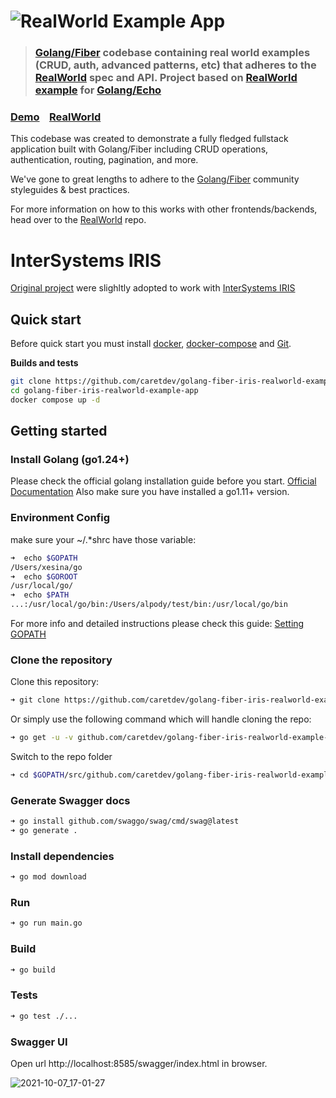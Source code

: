 # ![RealWorld Example App](logo.png)

> ### [Golang/Fiber](https://gofiber.io) codebase containing real world examples (CRUD, auth, advanced patterns, etc) that adheres to the [RealWorld](https://github.com/gothinkster/realworld) spec and API. Project based on [RealWorld example](https://github.com/xesina/golang-echo-realworld-example-app/) for [Golang/Echo](https://echo.labstack.com/)


### [Demo](https://demo.realworld.io/)&nbsp;&nbsp;&nbsp;&nbsp;[RealWorld](https://github.com/gothinkster/realworld)


This codebase was created to demonstrate a fully fledged fullstack application built with Golang/Fiber including CRUD operations, authentication, routing, pagination, and more.

We've gone to great lengths to adhere to the [Golang/Fiber](https://gofiber.io) community styleguides & best practices.

For more information on how to this works with other frontends/backends, head over to the [RealWorld](https://github.com/gothinkster/realworld) repo.

# InterSystems IRIS

[Original project](https://github.com/caretdev/golang-fiber-iris-realworld-example-app) were slighltly adopted to work with [InterSystems IRIS](https://www.intersystems.com/products/intersystems-iris/)

## Quick start

Before quick start you must install [docker](https://www.docker.com), [docker-compose](https://docs.docker.com/compose/)  and [Git](https://git-scm.com/).

**Builds and tests**

```bash
git clone https://github.com/caretdev/golang-fiber-iris-realworld-example-app.git
cd golang-fiber-iris-realworld-example-app 
docker compose up -d
```

## Getting started

### Install Golang (go1.24+)

Please check the official golang installation guide before you start. [Official Documentation](https://golang.org/doc/install)
Also make sure you have installed a go1.11+ version.

### Environment Config

make sure your ~/.*shrc have those variable:

```bash
➜  echo $GOPATH
/Users/xesina/go
➜  echo $GOROOT
/usr/local/go/
➜  echo $PATH
...:/usr/local/go/bin:/Users/alpody/test/bin:/usr/local/go/bin
```

For more info and detailed instructions please check this guide: [Setting GOPATH](https://github.com/golang/go/wiki/SettingGOPATH)

### Clone the repository

Clone this repository:

```bash
➜ git clone https://github.com/caretdev/golang-fiber-iris-realworld-example-app.git
```

Or simply use the following command which will handle cloning the repo:

```bash
➜ go get -u -v github.com/caretdev/golang-fiber-iris-realworld-example-app
```

Switch to the repo folder

```bash
➜ cd $GOPATH/src/github.com/caretdev/golang-fiber-iris-realworld-example-app
```

### Generate Swagger docs

```bash
➜ go install github.com/swaggo/swag/cmd/swag@latest
➜ go generate .
```

### Install dependencies

```bash
➜ go mod download
```

### Run

```bash
➜ go run main.go
```

### Build

```bash
➜ go build
```

### Tests

```bash
➜ go test ./...
```
### Swagger UI

Open url http://localhost:8585/swagger/index.html in browser.

![2021-10-07_17-01-27](https://user-images.githubusercontent.com/13846803/136400503-fedd869c-4508-4699-a79b-66e0bbd765e2.png)


